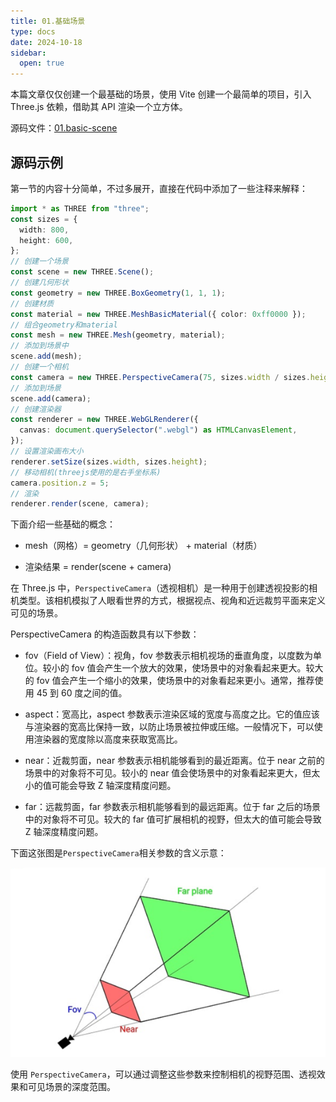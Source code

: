 ```yaml
---
title: 01.基础场景
type: docs
date: 2024-10-18
sidebar:
  open: true
---
```


本篇文章仅仅创建一个最基础的场景，使用 Vite 创建一个最简单的项目，引入 Three.js 依赖，借助其 API 渲染一个立方体。

源码文件：[01.basic-scene](https://github.com/supuwoerc/threejs-roadmap/blob/main/01.basic-scene/src/main.ts)

## 源码示例

第一节的内容十分简单，不过多展开，直接在代码中添加了一些注释来解释：

```typescript
import * as THREE from "three";
const sizes = {
  width: 800,
  height: 600,
};
// 创建一个场景
const scene = new THREE.Scene();
// 创建几何形状
const geometry = new THREE.BoxGeometry(1, 1, 1);
// 创建材质
const material = new THREE.MeshBasicMaterial({ color: 0xff0000 });
// 组合geometry和material
const mesh = new THREE.Mesh(geometry, material);
// 添加到场景中
scene.add(mesh);
// 创建一个相机
const camera = new THREE.PerspectiveCamera(75, sizes.width / sizes.height);
// 添加到场景
scene.add(camera);
// 创建渲染器
const renderer = new THREE.WebGLRenderer({
  canvas: document.querySelector(".webgl") as HTMLCanvasElement,
});
// 设置渲染画布大小
renderer.setSize(sizes.width, sizes.height);
// 移动相机(threejs使用的是右手坐标系)
camera.position.z = 5;
// 渲染
renderer.render(scene, camera);
```
下面介绍一些基础的概念：
* mesh（网格）= geometry（几何形状） + material（材质）

* 渲染结果 = render(scene + camera)

在 Three.js 中，`PerspectiveCamera`（透视相机）是一种用于创建透视投影的相机类型。该相机模拟了人眼看世界的方式，根据视点、视角和近远裁剪平面来定义可见的场景。

PerspectiveCamera 的构造函数具有以下参数：

* fov（Field of View）：视角，fov 参数表示相机视场的垂直角度，以度数为单位。较小的 fov 值会产生一个放大的效果，使场景中的对象看起来更大。较大的 fov 值会产生一个缩小的效果，使场景中的对象看起来更小。通常，推荐使用 45 到 60 度之间的值。

* aspect：宽高比，aspect 参数表示渲染区域的宽度与高度之比。它的值应该与渲染器的宽高比保持一致，以防止场景被拉伸或压缩。一般情况下，可以使用渲染器的宽度除以高度来获取宽高比。

* near：近裁剪面，near 参数表示相机能够看到的最近距离。位于 near 之前的场景中的对象将不可见。较小的 near 值会使场景中的对象看起来更大，但太小的值可能会导致 Z 轴深度精度问题。

*  far：远裁剪面，far 参数表示相机能够看到的最远距离。位于 far 之后的场景中的对象将不可见。较大的 far 值可扩展相机的视野，但太大的值可能会导致 Z 轴深度精度问题。

下面这张图是`PerspectiveCamera`相关参数的含义示意：

![PerspectiveCamera](./basic-scene/camera.png)

使用 `PerspectiveCamera`，可以通过调整这些参数来控制相机的视野范围、透视效果和可见场景的深度范围。

